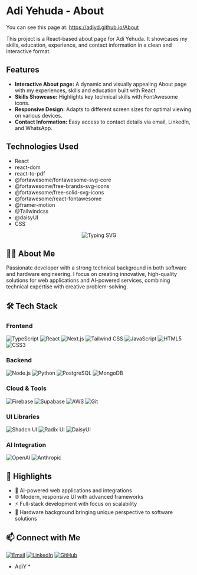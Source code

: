 # Adi Yehuda - About

You can see this page at:
https://adiyd.github.io/About

This project is a React-based about page for Adi Yehuda. It showcases my skills, education, experience, and contact information in a clean and interactive format.

## Features

*   **Interactive About page:** A dynamic and visually appealing About page with my experiences, skills and education built with React.
*   **Skills Showcase:** Highlights key technical skills with FontAwesome icons.
*   **Responsive Design:** Adapts to different screen sizes for optimal viewing on various devices.
*   **Contact Information:** Easy access to contact details via email, LinkedIn, and WhatsApp.

## Technologies Used

*   React
*   react-dom
*   react-to-pdf
*   @fortawesome/fontawesome-svg-core
*   @fortawesome/free-brands-svg-icons
*   @fortawesome/free-solid-svg-icons
*   @fortawesome/react-fontawesome
*   @framer-motion
*   @Tailwindcss
*   @daisyUI
*   CSS

<div align="center">
  <img src="https://readme-typing-svg.herokuapp.com?font=Fira+Code&weight=700&size=30&pause=1000&color=36BCF7&center=true&vCenter=true&random=false&width=600&height=100&lines=Hi%2C+I'm+Adi+%F0%9F%91%8B;Full+Stack+Developer;Web and mobile Applications;AI integration" alt="Typing SVG" />
</div>

## 👨‍💻 About Me

Passionate developer with a strong technical background in both software and hardware engineering. I focus on creating innovative, high-quality solutions for web applications and AI-powered services, combining technical expertise with creative problem-solving.

## 🛠️ Tech Stack

### Frontend
![TypeScript](https://img.shields.io/badge/TypeScript-3178C6?style=for-the-badge&logo=typescript&logoColor=white&style=flat-square)
![React](https://img.shields.io/badge/React-20232A?style=for-the-badge&logo=react&logoColor=61DAFB&style=flat-square)
![Next.js](https://img.shields.io/badge/Next.js-000000?style=for-the-badge&logo=next.js&logoColor=white&style=flat-square)
![Tailwind CSS](https://img.shields.io/badge/Tailwind_CSS-38B2AC?style=for-the-badge&logo=tailwind-css&logoColor=white&style=flat-square)
![JavaScript](https://img.shields.io/badge/JavaScript-F7DF1E?style=for-the-badge&logo=javascript&logoColor=black&style=flat-square)
![HTML5](https://img.shields.io/badge/HTML5-E34F26?style=for-the-badge&logo=html5&logoColor=white&style=flat-square)
![CSS3](https://img.shields.io/badge/CSS3-1572B6?style=for-the-badge&logo=css3&logoColor=white&style=flat-square)

### Backend
![Node.js](https://img.shields.io/badge/Node.js-339933?style=for-the-badge&logo=node.js&logoColor=white&style=flat-square)
![Python](https://img.shields.io/badge/Python-3776AB?style=for-the-badge&logo=python&logoColor=white&style=flat-square)
![PostgreSQL](https://img.shields.io/badge/PostgreSQL-316192?style=for-the-badge&logo=postgresql&logoColor=white&style=flat-square)
![MongoDB](https://img.shields.io/badge/MongoDB-47A248?style=for-the-badge&logo=mongodb&logoColor=white&style=flat-square)

### Cloud & Tools
![Firebase](https://img.shields.io/badge/Firebase-FFCA28?style=for-the-badge&logo=firebase&logoColor=black&style=flat-square)
![Supabase](https://img.shields.io/badge/Supabase-3ECF8E?style=for-the-badge&logo=supabase&logoColor=white&style=flat-square)
![AWS](https://img.shields.io/badge/AWS-232F3E?style=for-the-badge&logo=amazon-aws&logoColor=white&style=flat-square)
![Git](https://img.shields.io/badge/Git-F05032?style=for-the-badge&logo=git&logoColor=white&style=flat-square)

### UI Libraries
![Shadcn UI](https://img.shields.io/badge/Shadcn_UI-000000?style=for-the-badge&logo=shadcnui&logoColor=white&style=flat-square)
![Radix UI](https://img.shields.io/badge/Radix_UI-161618?style=for-the-badge&logo=radixui&logoColor=white&style=flat-square)
![DaisyUI](https://img.shields.io/badge/DaisyUI-5A0EF8?style=for-the-badge&logo=daisyui&logoColor=white&style=flat-square)

### AI Integration
![OpenAI](https://img.shields.io/badge/OpenAI-412991?style=for-the-badge&logo=openai&logoColor=white&style=flat-square)
![Anthropic](https://img.shields.io/badge/Anthropic-0000FF?style=for-the-badge&logo=anthropic&logoColor=white&style=flat-square)

## 🌟 Highlights

- 🧠 AI-powered web applications and integrations
- 🌐 Modern, responsive UI with advanced frameworks
- ⚡ Full-stack development with focus on scalability
- 🔧 Hardware background bringing unique perspective to software solutions

## 📫 Connect with Me

[![Email](https://img.shields.io/badge/Email-Admin@webly.digital-EA4335?style=for-the-badge&logo=gmail&logoColor=white)](mailto:Admin@webly.digital)
[![LinkedIn](https://img.shields.io/badge/LinkedIn-Adi_Yehuda-0A66C2?style=for-the-badge&logo=linkedin&logoColor=white)](https://www.linkedin.com/in/adiyd)
[![GitHub](https://img.shields.io/badge/GitHub-AdiYd-181717?style=for-the-badge&logo=github&logoColor=white)](https://github.com/AdiYd)


* AdiY *